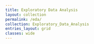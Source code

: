 ```yaml
---
title: Exploratory Data Analysis
layout: collection
permalink: /eda/
collection: Exploratory_Data_Analysis
entries_layout: grid
classes: wide
---
```

